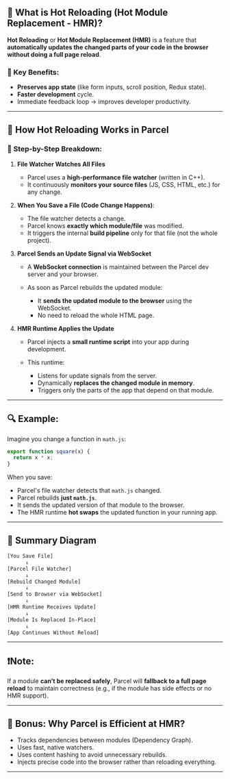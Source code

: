 
## 🔁 What is Hot Reloading (Hot Module Replacement - HMR)?

**Hot Reloading** or **Hot Module Replacement (HMR)** is a feature that **automatically updates the changed parts of your code in the browser without doing a full page reload**.

### 📌 Key Benefits:

* **Preserves app state** (like form inputs, scroll position, Redux state).
* **Faster development** cycle.
* Immediate feedback loop → improves developer productivity.

---

## 🔧 How Hot Reloading Works in Parcel

### 🧠 Step-by-Step Breakdown:

1. **File Watcher Watches All Files**

   * Parcel uses a **high-performance file watcher** (written in C++).
   * It continuously **monitors your source files** (JS, CSS, HTML, etc.) for any change.

2. **When You Save a File (Code Change Happens)**:

   * The file watcher detects a change.
   * Parcel knows **exactly which module/file** was modified.
   * It triggers the internal **build pipeline** only for that file (not the whole project).

3. **Parcel Sends an Update Signal via WebSocket**

   * A **WebSocket connection** is maintained between the Parcel dev server and your browser.
   * As soon as Parcel rebuilds the updated module:

     * It **sends the updated module to the browser** using the WebSocket.
     * No need to reload the whole HTML page.

4. **HMR Runtime Applies the Update**

   * Parcel injects a **small runtime script** into your app during development.
   * This runtime:

     * Listens for update signals from the server.
     * Dynamically **replaces the changed module in memory**.
     * Triggers only the parts of the app that depend on that module.

---

## 🔍 Example:

Imagine you change a function in `math.js`:

```js
export function square(x) {
  return x * x;
}
```

When you save:

* Parcel's file watcher detects that `math.js` changed.
* Parcel rebuilds **just `math.js`**.
* It sends the updated version of that module to the browser.
* The HMR runtime **hot swaps** the updated function in your running app.

---

## 🔄 Summary Diagram

```txt
[You Save File]
      ↓
[Parcel File Watcher]
      ↓
[Rebuild Changed Module]
      ↓
[Send to Browser via WebSocket]
      ↓
[HMR Runtime Receives Update]
      ↓
[Module Is Replaced In-Place]
      ↓
[App Continues Without Reload]
```

---

## ❗Note:

If a module **can’t be replaced safely**, Parcel will **fallback to a full page reload** to maintain correctness (e.g., if the module has side effects or no HMR support).

---

## 🔐 Bonus: Why Parcel is Efficient at HMR?

* Tracks dependencies between modules (Dependency Graph).
* Uses fast, native watchers.
* Uses content hashing to avoid unnecessary rebuilds.
* Injects precise code into the browser rather than reloading everything.

---